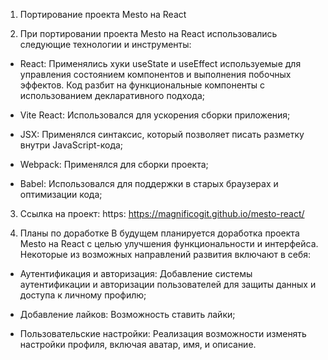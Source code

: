 1. Портирование проекта Mesto на React

2. При портировании проекта Mesto на React использовались следующие технологии и инструменты:

- React:  Применялись хуки useState и useEffect используемые для управления состоянием компонентов и выполнения побочных эффектов. Код разбит на функциональные компоненты с использованием декларативного подхода;

- Vite React: Использовался для ускорения сборки приложения;

- JSX: Применялся синтаксис, который позволяет писать разметку внутри JavaScript-кода;

- Webpack: Применялся для сборки проекта;

- Babel: Использовался для поддержки в старых браузерах и оптимизации кода;


3. Ссылка на проект:
https: https://magnificogit.github.io/mesto-react/

4. Планы по доработке
В будущем планируется доработка проекта Mesto на React с целью улучшения функциональности и интерфейса. Некоторые из возможных направлений развития включают в себя:

- Аутентификация и авторизация: Добавление системы аутентификации и авторизации пользователей для защиты данных и доступа к личному профилю;

- Добавление лайков: Возможность ставить лайки;

- Пользовательские настройки: Реализация возможности изменять настройки профиля, включая аватар, имя, и описание.
